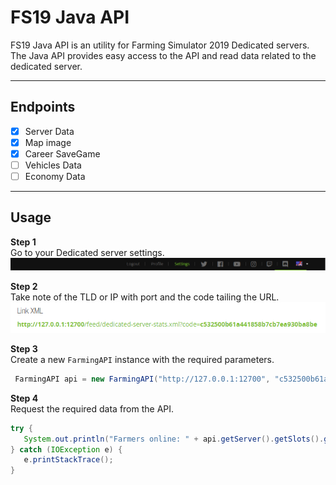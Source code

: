 # FS19 Java API

FS19 Java API is an utility for Farming Simulator 2019 Dedicated servers.<br>
The Java API provides easy access to the API and read data related to the dedicated server.

---

## Endpoints

- [x] Server Data
- [x] Map image
- [x] Career SaveGame
- [ ] Vehicles Data
- [ ] Economy Data

---
## Usage

**Step 1**<br>
Go to your Dedicated server settings.
![Alt text](./docs/img/fs19_dedicated_topbar.png?raw=true "Title")

**Step 2**<br>
Take note of the TLD or IP with port and the code tailing the URL.
![Alt text](./docs/img/fs19_dedicated_url.png?raw=true "Title")

**Step 3**<br>
Create a new `FarmingAPI` instance with the required parameters.
```java
 FarmingAPI api = new FarmingAPI("http://127.0.0.1:12700", "c532500b61a441858b7cb7ea930ba8be"); 
```

**Step 4**<br>
Request the required data from the API.
```java
try {
   System.out.println("Farmers online: " + api.getServer().getSlots().getNumUsed());
} catch (IOException e) {
   e.printStackTrace();
}
```
